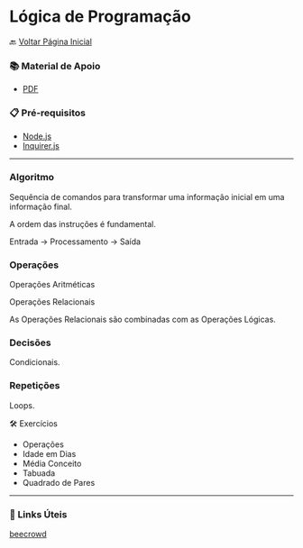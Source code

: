 # Lógica de Programação

🔙 [Voltar Página Inicial](https://github.com/brseghese/hiring-coders-3-vtex-gama)

<h3> 📚 Material de Apoio</h3>

- [PDF](https://drive.google.com/file/d/1VnXduzbQJv0_lS45UK3uGUIDjJPUC3KP/view)

### 📋 Pré-requisitos

- [Node.js](https://nodejs.org/en/)
- [Inquirer.js](https://www.npmjs.com/package/inquirer)

---

### Algoritmo

Sequência de comandos para transformar uma informação inicial em uma informação final.

A ordem das instruções é fundamental.

Entrada -> Processamento -> Saída

### Operações

Operações Aritméticas

Operações Relacionais

As Operações Relacionais são combinadas com as Operações Lógicas.

### Decisões

Condicionais.

### Repetições

Loops.

🛠️​ Exercícios

- Operações
- Idade em Dias
- Média Conceito
- Tabuada
- Quadrado de Pares

---

### 🔗​ Links Úteis

[beecrowd](https://www.beecrowd.com.br/judge/pt)
